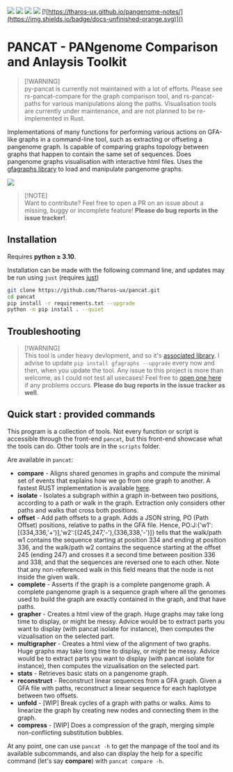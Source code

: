[![](https://img.shields.io/badge/python-3.10-blue.svg)]()
[![](https://img.shields.io/badge/python-3.11-blue.svg)]()
[![](https://img.shields.io/badge/python-3.12-blue.svg)]()
[![](https://img.shields.io/badge/documentation-unfinished-orange.svg)]()
[![https://tharos-ux.github.io/pangenome-notes/](https://img.shields.io/badge/docs-unfinished-orange.svg)]()

# PANCAT - PANgenome Comparison and Anlaysis Toolkit

> [!WARNING]\
> py-pancat is currently not maintained with a lot of efforts. Please see rs-pancat-compare for the graph comparison tool, and rs-pancat-paths for various manipulations along the paths. Visualisation tools are currently under maintenance, and are not planned to be re-implemented in Rust.

Implementations of many functions for performing various actions on GFA-like graphs in a command-line tool, such as extracting or offseting a pangenome graph.
Is capable of comparing graphs topology between graphs that happen to contain the same set of sequences. Does pangenome graphs visualisation with interactive html files.
Uses the [gfagraphs library](https://pypi.org/project/gfagraphs/) to load and manipulate pangenome graphs.

![](https://media.discordapp.net/attachments/874430800802754623/1180182798968033280/graph_big.png)

> [!NOTE]\
> Want to contribute? Feel free to open a PR on an issue about a missing, buggy or incomplete feature! **Please do bug reports in the issue tracker!**.

## Installation

Requires **python $\geq$ 3.10**.

Installation can be made with the following command line, and updates may be run using `just` (requires [just](https://github.com/casey/just))

```bash
git clone https://github.com/Tharos-ux/pancat.git
cd pancat
pip install -r requirements.txt --upgrade
python -m pip install . --quiet
```

## Troubleshooting

> [!WARNING]\
> This tool is under heavy devlopment, and so it's [associated library](https://github.com/Tharos-ux/gfagraphs). I advise to update `pip install gfagraphs --upgrade` every now and then, when you update the tool. Any issue to this project is more than welcome, as I could not test all usecases! Feel free to [open one here](https://github.com/Tharos-ux/pancat/issues) if any problems occurs. **Please do bug reports in the issue tracker as well**.

## Quick start : provided commands

This program is a collection of tools.
Not every function or script is accessible through the front-end `pancat`, but this front-end showcase what the tools can do.
Other tools are in the `scripts` folder. 

Are available in `pancat`:

+ **compare** - Aligns shared genomes in graphs and compute the minimal set of events that explains how we go from one graph to another. A fastest RUST implementation is available [here](https://github.com/Tharos-ux/rs-pancat-compare).
+ **isolate** - Isolates a subgraph within a graph in-between two positions, according to a path or walk in the graph. Extraction only considers other paths and walks that cross both positions.
+ **offset** - Add path offsets to a graph. Adds a JSON string, PO (Path Offset) positions, relative to paths in the GFA file. Hence, PO:J:{'w1':[(334,336,'+')],'w2':[(245,247,'-'),(336,338,'-')]} tells that the walk/path w1 contains the sequence starting at position 334 and ending at position 336, and the walk/path w2 contains the sequence starting at the offset 245 (ending 247) and crosses it a second time between position 336 and 338, and that the sequences are reversed one to each other. Note that any non-referenced walk in this field means that the node is not inside the given walk.
+ **complete** - Asserts if the graph is a complete pangenome graph. A complete pangenome graph is a sequence graph where all the genomes used to build the graph are exactly contained in the graph, and that have paths.
+ **grapher** - Creates a html view of the graph. Huge graphs may take long time to display, or might be messy. Advice would be to extract parts you want to display (with pancat isolate for instance), then computes the vizualisation on the selected part.
+ **multigrapher** - Creates a html view of the alignment of two graphs. Huge graphs may take long time to display, or might be messy. Advice would be to extract parts you want to display (with pancat isolate for instance), then computes the vizualisation on the selected part.
+ **stats** - Retrieves basic stats on a pangenome graph.
+ **reconstruct** - Reconstruct linear sequences from a GFA graph. Given a GFA file with paths, reconstruct a linear sequence for each haplotype between two offsets.
+ **unfold** - [WIP] Break cycles of a graph with paths or walks. Aims to linearize the graph by creating new nodes and connecting them in the graph.
+ **compress** - [WIP] Does a compression of the graph, merging simple non-conflicting substitution bubbles.

At any point, one can use `pancat -h` to get the manpage of the tool and its available subcommands, and also can display the help for a specific command (let's say **compare**) with `pancat compare -h`.
